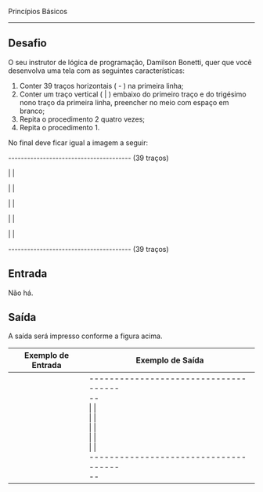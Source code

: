 Princípios Básicos

------

## Desafio

O seu instrutor de lógica de programação, Damilson Bonetti, quer que você desenvolva uma tela com as seguintes características:

1. Conter 39 traços horizontais ( - ) na primeira linha;
2. Conter um traço vertical ( | ) embaixo do primeiro traço e do trigésimo nono traço da primeira linha, preencher no meio com espaço em branco;
3. Repita o procedimento 2 quatro vezes;
4. Repita o procedimento 1.

No final deve ficar igual a imagem a seguir:

--------------------------------------- (39 traços)

|                   |

|                   |

|                   |

|                   |

|                   |

--------------------------------------- (39 traços)

## Entrada

Não há.

## Saída

A saída será impresso conforme a figura acima.

 

| Exemplo de Entrada | Exemplo de Saída                                             |
| ------------------ | ------------------------------------------------------------ |
|                    | -------------------------------------<br />--<br />\|                   \|<br />\|                   \|<br />\|                   \|<br />\|                   \|<br />\|                   \|<br />-------------------------------------<br />-- |